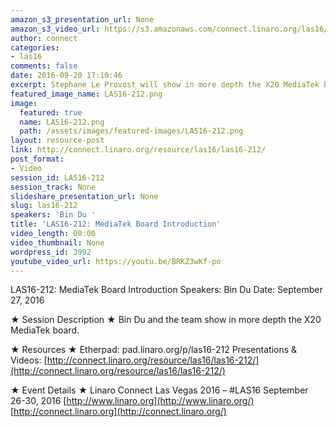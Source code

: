 ```yaml
---
amazon_s3_presentation_url: None
amazon_s3_video_url: https://s3.amazonaws.com/connect.linaro.org/las16/Videos/Tuesday/LAS16-212%20MediaTek%20Board%20X20%20Workshop.mp4
author: connect
categories:
- las16
comments: false
date: 2016-09-20 17:10:46
excerpt: Stephane Le Provost will show in more depth the X20 MediaTek board.
featured_image_name: LAS16-212.png
image:
  featured: true
  name: LAS16-212.png
  path: /assets/images/featured-images/LAS16-212.png
layout: resource-post
link: http://connect.linaro.org/resource/las16/las16-212/
post_format:
- Video
session_id: LAS16-212
session_track: None
slideshare_presentation_url: None
slug: las16-212
speakers: 'Bin Du '
title: 'LAS16-212: MediaTek Board Introduction'
video_length: 00:00
video_thumbnail: None
wordpress_id: 3992
youtube_video_url: https://youtu.be/BRKZ3wKf-po
---
```


LAS16-212: MediaTek Board Introduction
Speakers: Bin Du
Date: September 27, 2016

★ Session Description ★
Bin Du and the team show in more depth the X20 MediaTek board.

★ Resources ★
Etherpad: pad.linaro.org/p/las16-212
Presentations & Videos: [http://connect.linaro.org/resource/las16/las16-212/](http://connect.linaro.org/resource/las16/las16-212/)

★ Event Details ★
Linaro Connect Las Vegas 2016 – #LAS16
September 26-30, 2016
[http://www.linaro.org](http://www.linaro.org/)
[http://connect.linaro.org](http://connect.linaro.org/)